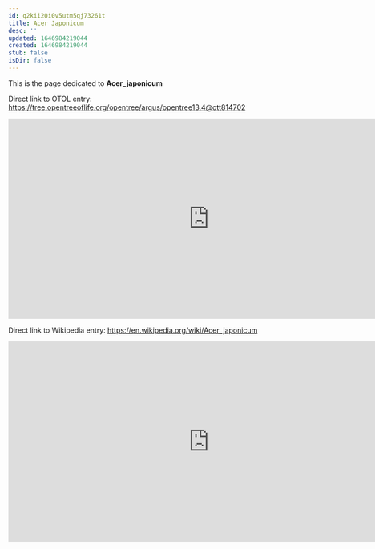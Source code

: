 ```yaml
---
id: q2kii20i0v5utm5qj73261t
title: Acer Japonicum
desc: ''
updated: 1646984219044
created: 1646984219044
stub: false
isDir: false
---
```

This is the page dedicated to **Acer_japonicum**


Direct link to OTOL entry: https://tree.opentreeoflife.org/opentree/argus/opentree13.4@ott814702



<html>
    <body>
    <iframe src="https://tree.opentreeoflife.org/opentree/argus/opentree13.4@ott814702"
    width="800" height="400" frameborder="0" allowfullscreen> </iframe>
    </body>
</html>
    


Direct link to Wikipedia entry: https://en.wikipedia.org/wiki/Acer_japonicum



<html>
    <body>
    <iframe src="https://en.wikipedia.org/wiki/Acer_japonicum"
    width="800" height="400" frameborder="0" allowfullscreen> </iframe>
    </body>
</html>
    
